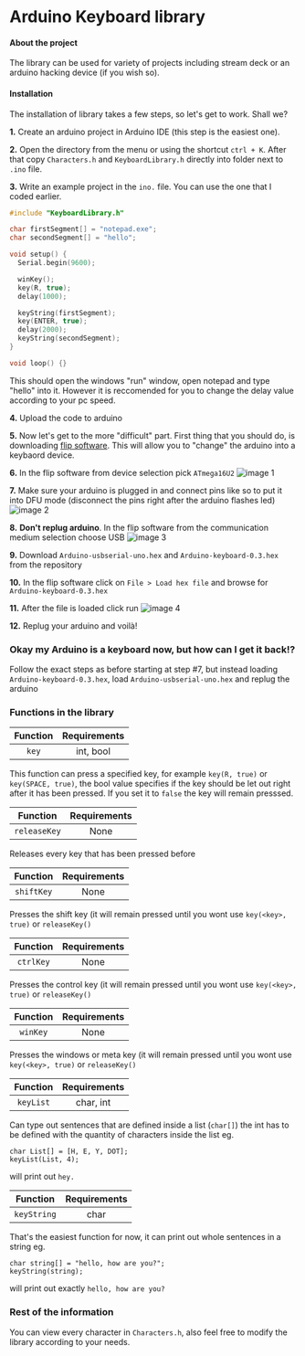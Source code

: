 
# Arduino Keyboard library

#### About the project
The library can be used for variety of projects including stream deck or
an arduino hacking device (if you wish so).

#### Installation
The installation of library takes a few steps, so let's get to work. Shall we?

**1.** Create an arduino project in Arduino IDE (this step is the easiest one).

**2.** Open the directory from the menu or using the shortcut `ctrl + K`. After that copy `Characters.h` and `KeyboardLibrary.h` directly into folder next to `.ino` file.

**3.** Write an example project in the `ino.` file. You can use the one that I coded earlier.
```c
#include "KeyboardLibrary.h"

char firstSegment[] = "notepad.exe";
char secondSegment[] = "hello";

void setup() {
  Serial.begin(9600);

  winKey();
  key(R, true);
  delay(1000);

  keyString(firstSegment);
  key(ENTER, true);
  delay(2000);
  keyString(secondSegment);
}

void loop() {}
```
This should open the windows "run" window, open notepad and type "hello" into it. However it is reccomended for you to change the delay value according to your pc speed.

**4.** Upload the code to arduino

**5.** Now let's get to the more "difficult" part. First thing that you should do, is downloading [flip software](https://www.microchip.com/en-us/development-tool/flip). This will allow you to "change" the arduino into a keybaord device.

**6.** In the flip software from device selection pick `ATmega16U2`
![image 1](https://i.imgur.com/Oez1vri.png)

**7.** Make sure your arduino is plugged in and connect pins like so to put it into DFU mode (disconnect the pins right after the arduino flashes led)
![image 2](https://i.imgur.com/BH90ilo.png)

**8.** __Don't replug arduino__. In the flip software from the communication medium selection choose USB
![image 3](https://i.imgur.com/dEYQiCS.png)

**9.** Download `Arduino-usbserial-uno.hex` and `Arduino-keyboard-0.3.hex` from the repository

**10.** In the flip software click on `File > Load hex file` and browse for `Arduino-keyboard-0.3.hex`

**11.** After the file is loaded click run
![image 4](https://i.imgur.com/R8obaqD.png)

**12.** Replug your arduino and voilà!

### Okay my Arduino is a keyboard now, but how can I get it back!?

Follow the exact steps as before starting at step #7, but instead loading `Arduino-keyboard-0.3.hex`, load `Arduino-usbserial-uno.hex` and replug the arduino

### Functions in the library

| Function| Requirements     |
| :--------: | :-------: |
| `key`      | int, bool |

 This function can press a specified key, for example `key(R, true)` or `key(SPACE, true)`,
 the bool value specifies if the key should be let out right after it has been pressed. If you set it to `false` the key will remain presssed.

 | Function| Requirements     |
| :--------: | :-------: |
| `releaseKey`      | None |

Releases every key that has been pressed before

| Function| Requirements     |
| :--------: | :-------: |
| `shiftKey`      | None |

Presses the shift key (it will remain pressed until you wont use `key(<key>, true)` or `releaseKey()`

| Function| Requirements     |
| :--------: | :-------: |
| `ctrlKey`      | None |

Presses the control key (it will remain pressed until you wont use `key(<key>, true)` or `releaseKey()`

| Function| Requirements     |
| :--------: | :-------: |
| `winKey`      | None |

Presses the windows or meta key (it will remain pressed until you wont use `key(<key>, true)` or `releaseKey()`

| Function| Requirements     |
| :--------: | :-------: |
| `keyList`      | char, int |

Can type out sentences that are defined inside a list (`char[]`) the int has to be defined with the quantity of characters inside the list eg.
```
char List[] = [H, E, Y, DOT];
keyList(List, 4);
```
will print out `hey.`

| Function| Requirements     |
| :--------: | :-------: |
| `keyString`      | char |

That's the easiest function for now, it can print out whole sentences in a string eg.
```
char string[] = "hello, how are you?";
keyString(string);
```
will print out exactly `hello, how are you?`

### Rest of the information

You can view every character in `Characters.h`, also feel free to modify the library according to your needs.


